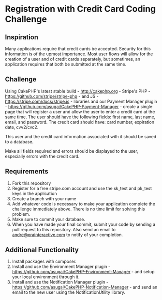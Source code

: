 Registration with Credit Card
Coding Challenge
==================
## Inspiration
Many applications require that credit cards be accepted. Security for this information is of the upmost importance. Most user flows will allow for the creation of a user and of credit cards separately, but sometimes, an application requires that both be submitted at the same time.

## Challenge
Using CakePHP's latest stable build - http://cakephp.org - Stripe's PHP - https://github.com/stripe/stripe-php - and JS - https://stripe.com/docs/stripe.js - libraries and our Payment Manager plugin - https://github.com/asugai/CakePHP-Payment-Manager - create a single page that will register a user and allow the user to enter a credit card at the same time. The user should have the following fields: first name, last name, email, and password. The credit card should have: card number, expiration date, cvv2/cvc2.

This user and the credit card information associated with it should be saved to a database.

Make all fields required and errors should be displayed to the user, especially errors with the credit card.

## Requirements
1. Fork this repository
2. Register for a free stripe.com account and use the sk\_test and pk\_test keys in the application
2. Create a branch with your name
3. Add whatever code is necessary to make your application complete the challenge immediately above. There is no time limit for solving this problem.
4. Make sure to commit your database.
5. When you have made your final commit, submit your code by sending a pull request to this repository.  Also send an email to andre@orainteractive.com to notify of your completion.

## Additional Functionality
1. Install packages with composer.
2. Install and use the Environment Manager plugin - https://github.com/asugai/CakePHP-Environment-Manager - and setup your local environment through it.
3. Install and use the Notification Manager plugin - https://github.com/asugai/CakePHP-Notification-Manager - and send an email to the new user using the NotificationUtility library.
